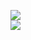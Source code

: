 [![](https://img.shields.io/badge/Made%20With-Github%20Spray-lightgrey.svg?style=for-the-badge&logo=github)](https://github.com/Annihil/github-spray#18776)  
[![](https://i.imgur.com/2DrTn0Z.gif)](https://github.com/Annihil/github-spray)